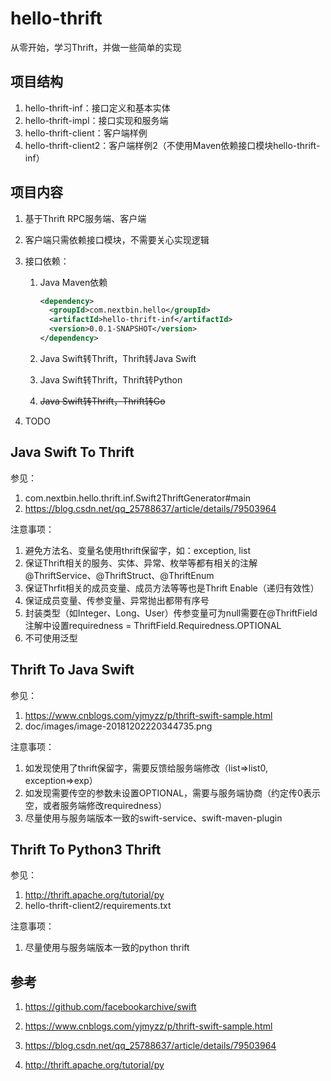 # hello-thrift

从零开始，学习Thrift，并做一些简单的实现

## 项目结构

1. hello-thrift-inf：接口定义和基本实体
2. hello-thrift-impl：接口实现和服务端
3. hello-thrift-client：客户端样例
3. hello-thrift-client2：客户端样例2（不使用Maven依赖接口模块hello-thrift-inf）

## 项目内容

1. 基于Thrift RPC服务端、客户端

2. 客户端只需依赖接口模块，不需要关心实现逻辑

3. 接口依赖：
   1. Java Maven依赖

      ```xml
      <dependency>
      	<groupId>com.nextbin.hello</groupId>
      	<artifactId>hello-thrift-inf</artifactId>
      	<version>0.0.1-SNAPSHOT</version>
      </dependency>
      ```

   2. Java Swift转Thrift，Thrift转Java Swift

   3. Java Swift转Thrift，Thrift转Python

   4. ~~Java Swift转Thrift，Thrift转Go~~

4. TODO

## Java Swift To Thrift

参见：

1. com.nextbin.hello.thrift.inf.Swift2ThriftGenerator#main
2. https://blog.csdn.net/qq_25788637/article/details/79503964

注意事项：

1. 避免方法名、变量名使用thrift保留字，如：exception, list
2. 保证Thrift相关的服务、实体、异常、枚举等都有相关的注解@ThriftService、@ThriftStruct、@ThriftEnum
3. 保证Thrfit相关的成员变量、成员方法等等也是Thrift Enable（递归有效性）
4. 保证成员变量、传参变量、异常抛出都带有序号
5. 封装类型（如Integer、Long、User）传参变量可为null需要在@ThriftField注解中设置requiredness = ThriftField.Requiredness.OPTIONAL
6. 不可使用泛型

## Thrift To Java Swift

参见：

1. https://www.cnblogs.com/yjmyzz/p/thrift-swift-sample.html
2. doc/images/image-20181202220344735.png

注意事项：

1. 如发现使用了thrift保留字，需要反馈给服务端修改（list=>list0, exception=>exp）
2. 如发现需要传空的参数未设置OPTIONAL，需要与服务端协商（约定传0表示空，或者服务端修改requiredness）
3. 尽量使用与服务端版本一致的swift-service、swift-maven-plugin



## Thrift To Python3 Thrift

参见：

1. http://thrift.apache.org/tutorial/py
2. hello-thrift-client2/requirements.txt

注意事项：

1. 尽量使用与服务端版本一致的python thrift



## 参考

1. https://github.com/facebookarchive/swift
2. https://www.cnblogs.com/yjmyzz/p/thrift-swift-sample.html
3. https://blog.csdn.net/qq_25788637/article/details/79503964

4. http://thrift.apache.org/tutorial/py